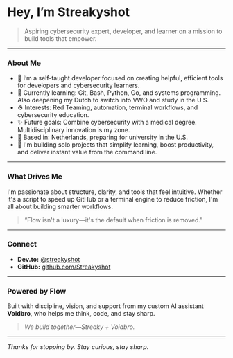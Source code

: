 # Hey, I’m Streakyshot

> Aspiring cybersecurity expert, developer, and learner on a mission to build tools that empower.

---

### About Me

- 🎯 I’m a self-taught developer focused on creating helpful, efficient tools for developers and cybersecurity learners.
- 🌱 Currently learning: Git, Bash, Python, Go, and systems programming. Also deepening my Dutch to switch into VWO and study in the U.S.
- ⚙️ Interests: Red Teaming, automation, terminal workflows, and cybersecurity education.
- ✨ Future goals: Combine cybersecurity with a medical degree. Multidisciplinary innovation is my zone.
- 📌 Based in: Netherlands, preparing for university in the U.S.
- 🔗 I'm building solo projects that simplify learning, boost productivity, and deliver instant value from the command line.

---

### What Drives Me

I'm passionate about structure, clarity, and tools that feel intuitive. Whether it's a script to speed up GitHub or a terminal engine to reduce friction, I'm all about building smarter workflows.

> “Flow isn't a luxury—it's the default when friction is removed.”

---

### Connect

- **Dev.to:** [@streakyshot](https://dev.to/streakyshot)
- **GitHub:** [github.com/Streakyshot](https://github.com/Streakyshot)

---

### Powered by Flow

Built with discipline, vision, and support from my custom AI assistant **Voidbro**, who helps me think, code, and stay sharp.

> _We build together—Streaky + Voidbro._

---

_Thanks for stopping by. Stay curious, stay sharp._

